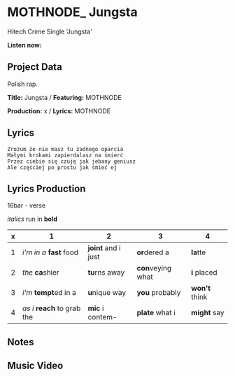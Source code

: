 # MOTHNODE_ Jungsta
Hitech Crime Single 'Jungsta'

**Listen now:**

## Project Data

Polish rap.

**Title:** Jungsta / **Featuring:** MOTHNODE

**Production:** x / **Lyrics:** MOTHNODE

## Lyrics

```
Zrozum że nie masz tu żadnego oparcia
Małymi krokami zapierdalasz na śmierć
Przez ciebie się czuję jak jebany geniusz
Ale częściej po prostu jak śmieć ej

```

## Lyrics Production

16bar - verse

*italics* run in
**bold**

| x | 1 | 2 | 3 | 4 |
|---|---|---|---|---|
| 1 | *i'm in a* **fast** food | **joint** and i just  | **or**dered a  | **la**tte  |
| 2 | *the* **ca**shier | **tu**rns away  |  **con**veying what |  **i** placed |
| 3 | *i'm* **tempt**ed in a | **u**nique way  |  **you** probably |  **won't** think |
| 4 | *as i* **reach** to grab the |  **mic** i contem-  | **plate** what i | **might** say |

## Notes

## Music Video



